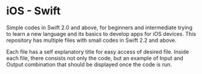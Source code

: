 # iOS - Swift

Simple codes in Swift 2.0 and above, for beginners and intermediate trying to learn a new language and its basics to develop apps for iOS devices.
This repository has multiple files with small codes in Swift 2.2 and above. 

Each file has a self explanatory title for easy access of desired file.
Inside each file, there consists not only the code, but an example of Input and Output combination that should be displayed once the code is run.
